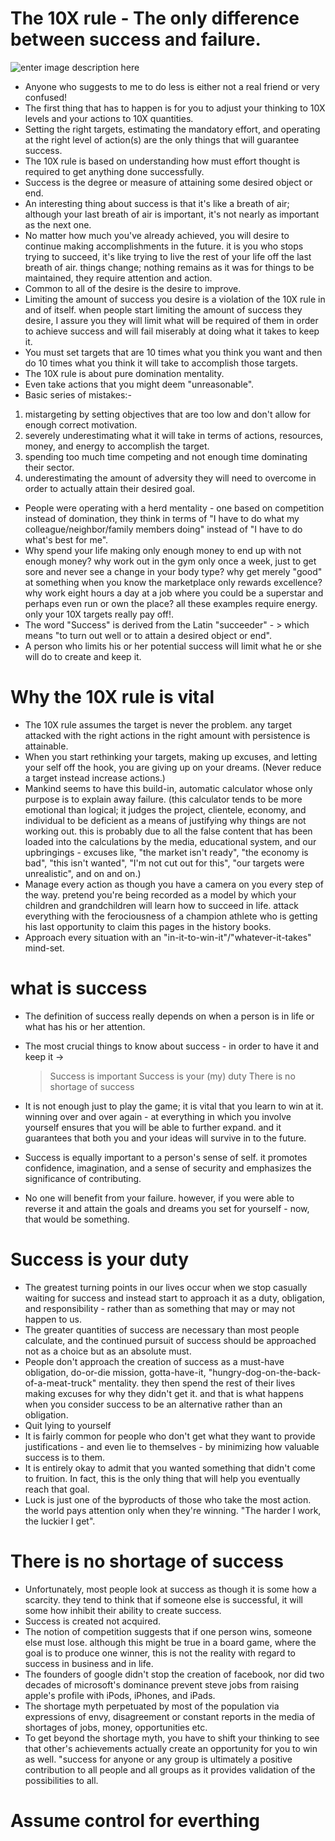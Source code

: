 
# The 10X rule - The only difference between success and failure.

![enter image description here](https://m.media-amazon.com/images/I/51euytVd+HL.jpg)

* Anyone who suggests to me to do less is either not a real friend or very confused!
* The first thing that has to happen is for you to adjust your thinking to 10X levels and your actions to 10X quantities.
* Setting the right targets, estimating the mandatory effort, and operating at the right level of action(s) are the only things that will guarantee success.
* The 10X rule is based on understanding how must effort thought is required to get anything done successfully.
* Success is the degree or measure of attaining some desired object or end.
* An interesting thing about success is that it's like a breath of air; although your last breath of air is important, it's not nearly as important as the next one.
* No matter how much you've already achieved, you will desire to continue making accomplishments in the future. it is you who stops trying to succeed, it's like trying to live the rest of your life off the last breath of air. things change; nothing remains as it was for things to be maintained, they require attention and action.
* Common to all of the desire is the desire to improve.
* Limiting the amount of success you desire is a violation of the 10X rule in and of itself. when people start limiting the amount of success they desire, I assure you they will limit what will be required of them in order to achieve success and will fail miserably at doing what it takes to keep it.
* You must set targets that are 10 times what you think you want and then do 10 times what you think it will take to accomplish those targets.
* The 10X rule is about pure domination mentality.
* Even take actions that you might deem "unreasonable".
* Basic series of mistakes:-

1. mistargeting by setting objectives that are too low and don't allow for enough correct motivation.
2. severely underestimating what it will take in terms of actions, resources, money, and energy to accomplish the target.
3. spending too much time competing and not enough time dominating their sector.
4. underestimating the amount of adversity they will need to overcome in order to actually attain their desired goal.

* People were operating with a herd mentality - one based on competition instead of domination, they think in terms of "I have to do what my colleague/neighbor/family members doing" instead of "I have to do what's best for me".
* Why spend your life making only enough money to end up with not enough money?
  why work out in the gym only once a week, just to get sore and never see a change in your body type? why get merely "good" at something when you know the marketplace only rewards excellence? why work eight hours a day at a job where you could be a superstar and perhaps even run or own the place? all these examples require energy. only your 10X targets really pay off!.
* The word "Success" is derived from the Latin "succeeder" - > which means "to turn out well or to attain a desired object or end".
* A person who limits his or her potential success will limit what he or she will do to create and keep it.

# Why the 10X rule is vital

* The 10X rule assumes the target is never the problem. any target attacked with the right actions in the right amount with persistence is attainable.
* When you start rethinking your targets, making up excuses, and letting your self off the hook, you are giving up on your dreams. (Never reduce a target instead increase actions.)
* Mankind seems to have this build-in, automatic calculator whose only purpose is to explain away failure. (this calculator tends to be more emotional than logical; it judges the project, clientele, economy, and individual to be deficient as a means of justifying why things are not working out. this is probably due to all the false content that has been loaded into the calculations by the media, educational system, and our upbringings - excuses like, "the market isn't ready", "the economy is bad", "this isn't wanted", "I'm not cut out for this", "our targets were unrealistic", and on and on.)
* Manage every action as though you have a camera on you every step of the way. pretend you're being recorded as a model by which your children and grandchildren will learn how to succeed in life. attack everything with the ferociousness of a champion athlete who is getting his last opportunity to claim this pages in the history books.
* Approach every situation with an "in-it-to-win-it"/"whatever-it-takes" mind-set.

# what is success

* The definition of success really depends on when a person is in life or what has his or her attention.
* The most crucial things to know about success - in order to have it and keep it ->

  > Success is important
  > Success is your (my) duty
  > There is no shortage of success
  >
* It is not enough just to play the game; it is vital that you learn to win at it. winning over and over again - at everything in which you involve yourself ensures that you will be able to further expand. and it guarantees that both you and your ideas will survive in to the future.
* Success is equally important to a person's sense of self. it promotes confidence, imagination, and a sense of security and emphasizes the significance of contributing.
* No one will benefit from your failure. however, if you were able to reverse it and attain the goals and dreams you set for yourself - now, that would be something.

# Success is your duty

* The greatest turning points in our lives occur when we stop casually waiting for success and instead start to approach it as a duty, obligation, and responsibility - rather than as something that may or may not happen to us.
* The greater quantities of success are necessary than most people calculate, and the continued pursuit of success should be approached not as a choice but as an absolute must.
* People don't approach the creation of success as a must-have obligation, do-or-die mission, gotta-have-it, "hungry-dog-on-the-back-of-a-meat-truck" mentality. they then spend the rest of their lives making excuses for why they didn't get it. and that is what happens when you consider success to be an alternative rather than an obligation.
* Quit lying to yourself
* It is fairly common for people who don't get what they want to provide justifications - and even lie to themselves - by minimizing how valuable success is to them.
* It is entirely okay to admit that you wanted something that didn't come to fruition. In fact, this is the only thing that will help you eventually reach that goal.
* Luck is just one of the byproducts of those who take the most action. the world pays attention only when they're winning. "The harder I work, the luckier I get".

# There is no shortage of success

* Unfortunately, most people look at success as though it is some how a scarcity. they tend to think that if someone else is successful, it will some how inhibit their ability to create success.
* Success is created not acquired.
* The notion of competition suggests that if one person wins, someone else must lose. although this might be true in a board game, where the goal is to produce one winner, this is not the reality with regard to success in business and in life.
* The founders of google didn't stop the creation of facebook, nor did two decades of microsoft's dominance prevent steve jobs from raising apple's profile with iPods, iPhones, and iPads.
* The shortage myth perpetuated by most of the population via expressions of envy, disagreement or constant reports in the media of shortages of jobs, money, opportunities etc.
* To get beyond the shortage myth, you have to shift your thinking to see that other's achievements actually create an opportunity for you to win as well. "success for anyone or any group is ultimately a positive contribution to all people and all groups as it provides validation of the possibilities to all.

# Assume control for everthing
